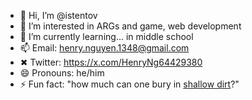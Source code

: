 - 👋 Hi, I’m @istentov
- 👀 I’m interested in ARGs and game, web development
- 🌱 I’m currently learning... in middle school
- 📫 Email: henry.nguyen.1348@gmail.com
- ✖ Twitter: https://x.com/HenryNg64429380
- 😄 Pronouns: he/him
- ⚡ Fun fact: "how much can one bury in [shallow dirt](https://drive.google.com/drive/folders/11r4c_Wagn-6Nu_06E68Uj7bEN1tgn_Pz?usp=sharing)?"

<!---
istentov/istentov is a ✨ special ✨ repository because its `README.md` (this file) appears on your GitHub profile.
You can click the Preview link to take a look at your changes.
--->

